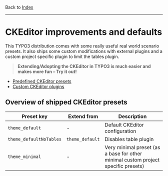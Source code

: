Back to [Index](../Index.md)

---

# CKEditor improvements and defaults

This TYPO3 distribution comes with some really useful real world scenario presets. It also ships some custom modifications
with external plugins and a custom project specific plugin to limit the tables plugin.

> **Extending/Adopting the CKEditor in TYPO3 is much easier and makes more fun – Try it out!**

- [Predefined CKEditor presets](#overview-of-shipped-ckeditor-presets)
- [Custom CKEditor plugins]()

## Overview of shipped CKEditor presets

| Preset key | Extend from | Description |
|--------|-------------|-------------|
| `theme_default` | - | Default CKEditor configuration |
| `theme_defaultNoTables` | `theme_default` | Disables table plugin |
| `theme_minimal` | - | Very minimal preset (as a base for other minimal custom project specific presets) |

